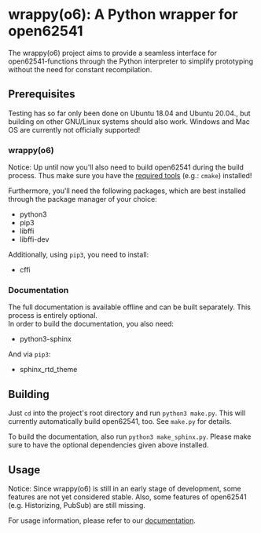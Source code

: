 # wrappy(o6): A Python wrapper for open62541

The wrappy(o6) project aims to provide a seamless interface for open62541-functions through the Python interpreter to simplify prototyping without the need for constant recompilation.  


## Prerequisites
Testing has so far only been done on Ubuntu 18.04 and Ubuntu 20.04., but building on other GNU/Linux systems should also work. Windows and Mac OS are currently not officially supported!
### wrappy(o6)
Notice: Up until now you'll also need to build open62541 during the build process. Thus make sure you have the [required tools](https://open62541.org/doc/current/building.html) (e.g.: `cmake`) installed!

Furthermore, you'll need the following packages, which are best installed through the package manager of your choice:
 
* python3
* pip3
* libffi
* libffi-dev

Additionally, using `pip3`, you need to install:
* cffi


### Documentation
The full documentation is available offline and can be built separately. This process is entirely optional.\
In order to build the documentation, you also need:
* python3-sphinx
  
And via `pip3`:
* sphinx_rtd_theme


## Building

Just `cd` into the project's root directory and run `python3 make.py`. This will currently automatically build open62541, too. See `make.py` for details.

To build the documentation, also run `python3 make_sphinx.py`. Please make sure to have the optional dependencies given above installed.

## Usage

Notice: Since wrappy(o6) is still in an early stage of development, some features are not yet considered stable. Also, some features of open62541 (e.g. Historizing, PubSub) are still missing.   

For usage information, please refer to our [documentation](https://github.com/clge50/open62541-python-wrapper/tree/master/sphinx/build/html/index.html).

